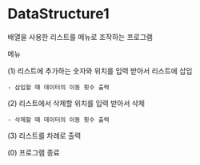 # DataStructure1
배열을 사용한 리스트를 메뉴로 조작하는 프로그램

메뉴

(1) 리스트에 추가하는 숫자와 위치를 입력 받아서 리스트에 삽입 

    - 삽입할 때 데이터의 이동 횟수 출력
    
(2) 리스트에서 삭제할 위치를 입력 받아서 삭제

    - 삭제할 때 데이터의 이동 횟수 출력
    
(3) 리스트를 차례로 출력

(0) 프로그램 종료

